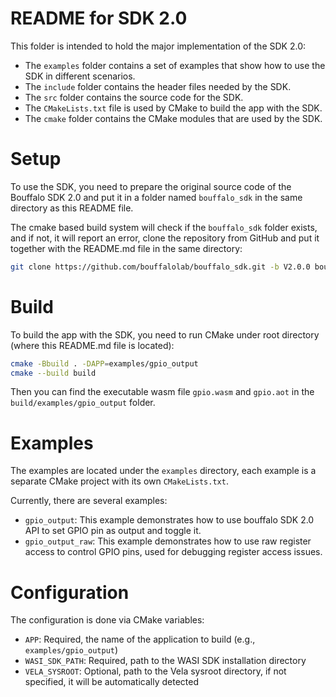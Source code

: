 # README for SDK 2.0

This folder is intended to hold the major implementation of the SDK 2.0:
- The `examples` folder contains a set of examples that show how to use the SDK in different scenarios.
- The `include` folder contains the header files needed by the SDK.
- The `src` folder contains the source code for the SDK.
- The `CMakeLists.txt` file is used by CMake to build the app with the SDK.
- The `cmake` folder contains the CMake modules that are used by the SDK.

# Setup

To use the SDK, you need to prepare the original source code of the Bouffalo SDK 2.0 and put it in a folder named `bouffalo_sdk`
in the same directory as this README file.

The cmake based build system will check if the `bouffalo_sdk` folder exists, and if not, it will report an error,
clone the repository from GitHub and put it together with the README.md file in the same directory:

```bash
git clone https://github.com/bouffalolab/bouffalo_sdk.git -b V2.0.0 bouffalo_sdk
```

# Build

To build the app with the SDK, you need to run CMake under root directory (where this README.md file is located):

```bash
cmake -Bbuild . -DAPP=examples/gpio_output
cmake --build build
```

Then you can find the executable wasm file `gpio.wasm` and `gpio.aot` in the `build/examples/gpio_output` folder.

# Examples

The examples are located under the `examples` directory, each example is a separate CMake project with its own `CMakeLists.txt`.

Currently, there are several examples:
- `gpio_output`: This example demonstrates how to use bouffalo SDK 2.0 API to set GPIO pin as output and toggle it.
- `gpio_output_raw`: This example demonstrates how to use raw register access to control GPIO pins, used for debugging register access issues.

# Configuration

The configuration is done via CMake variables:
- `APP`: Required, the name of the application to build (e.g., `examples/gpio_output`)
- `WASI_SDK_PATH`: Required, path to the WASI SDK installation directory
- `VELA_SYSROOT`: Optional, path to the Vela sysroot directory, if not specified, it will be automatically detected
